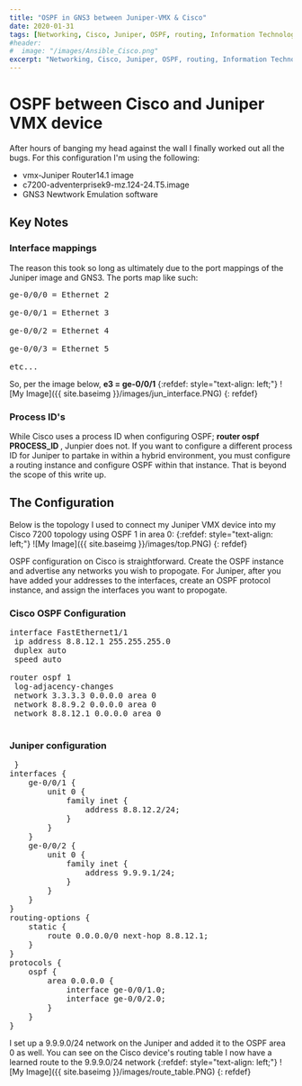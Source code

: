 ```yaml
---
title: "OSPF in GNS3 between Juniper-VMX & Cisco"
date: 2020-01-31
tags: [Networking, Cisco, Juniper, OSPF, routing, Information Technology]
#header:
#  image: "/images/Ansible_Cisco.png"
excerpt: "Networking, Cisco, Juniper, OSPF, routing, Information Technology"
---
```

# OSPF between Cisco and Juniper VMX device
After  hours of banging my head against the wall I finally worked out all the bugs. For this configuration I'm using the following:

* vmx-Juniper Router14.1 image
* c7200-adventerprisek9-mz.124-24.T5.image
* GNS3 Newtwork Emulation software

## Key Notes
### Interface mappings
The reason this took so long as ultimately due to the port mappings of the Juniper image and GNS3. The ports map like such:
<pre>
ge-0/0/0 = Ethernet 2

ge-0/0/1 = Ethernet 3

ge-0/0/2 = Ethernet 4

ge-0/0/3 = Ethernet 5

etc...
</pre>
So, per the image below, <b>e3 = ge-0/0/1</b>
{:refdef: style="text-align: left;"}
![My Image]({{ site.baseimg }}/images/jun_interface.PNG)
{: refdef}
### Process ID's
While Cisco uses a process ID when configuring OSPF; <b> router ospf PROCESS_ID </b>, Junpier does not. If you want to configure a different process ID for Juniper to partake in within a hybrid environment, you must configure a routing instance and configure OSPF within that instance. That is beyond the scope of this write up.

## The Configuration
Below is the topology I used to connect my Juniper VMX device into my Cisco 7200 topology using OSPF 1 in area 0:
{:refdef: style="text-align: left;"}
![My Image]({{ site.baseimg }}/images/top.PNG)
{: refdef}

OSPF configuration on Cisco is straightforward. Create the OSPF instance and advertise any networks you wish to propogate. For Juniper, after you have added your addresses to the interfaces, create an OSPF protocol instance, and assign the interfaces you want to propogate. 

### Cisco OSPF Configuration
<pre>
interface FastEthernet1/1
 ip address 8.8.12.1 255.255.255.0
 duplex auto
 speed auto

router ospf 1
 log-adjacency-changes
 network 3.3.3.3 0.0.0.0 area 0
 network 8.8.9.2 0.0.0.0 area 0
 network 8.8.12.1 0.0.0.0 area 0
 </pre>

 ### Juniper configuration
 <pre>
 }
interfaces {
    ge-0/0/1 {
        unit 0 {
            family inet {
                address 8.8.12.2/24;
            }
        }
    }
    ge-0/0/2 {
        unit 0 {
            family inet {
                address 9.9.9.1/24;
            }
        }
    }
}
routing-options {
    static {
        route 0.0.0.0/0 next-hop 8.8.12.1;
    }
}
protocols {
    ospf {
        area 0.0.0.0 {
            interface ge-0/0/1.0;
            interface ge-0/0/2.0;
        }
    }
}
</pre>

I set up a 9.9.9.0/24 network on the Juniper and added it to the OSPF area 0 as well. You can see on the Cisco device's routing table I now have a learned route to the 9.9.9.0/24 network
{:refdef: style="text-align: left;"}
![My Image]({{ site.baseimg }}/images/route_table.PNG)
{: refdef}